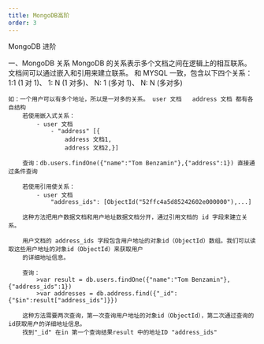 ```yaml
---
title: MongoDB高阶
order: 3
---
```


MongoDB 进阶

一、MongoDB 关系
MongoDB 的关系表示多个文档之间在逻辑上的相互联系。文档间可以通过嵌入和引用来建立联系。
和 MYSQL 一致，包含以下四个关系：
1:1 (1 对 1)、 1: N (1 对多)、 N: 1 (多对 1)、 N: N (多对多)

    如：一个用户可以有多个地址，所以是一对多的关系。 user 文档   address 文档 都有各自结构
        若使用嵌入式关系：
            - user 文档
                - "address" [{
                    address 文档1,
                    address 文档2,}]

        查询：db.users.findOne({"name":"Tom Benzamin"},{"address":1}) 直接通过条件查询

        若使用引用使关系：
            - user 文档
                "address_ids": [ObjectId("52ffc4a5d85242602e000000"),...]

        这种方法把用户数据文档和用户地址数据文档分开，通过引用文档的 id 字段来建立关系。

        用户文档的 address_ids 字段包含用户地址的对象id（ObjectId）数组。我们可以读取这些用户地址的对象id（ObjectId）来获取用户
        的详细地址信息。

        查询：
            >var result = db.users.findOne({"name":"Tom Benzamin"},{"address_ids":1})
            >var addresses = db.address.find({"_id":{"$in":result["address_ids"]}})

        这种方法需要两次查询，第一次查询用户地址的对象id（ObjectId），第二次通过查询的id获取用户的详细地址信息。
        找到"_id" 在in 第一个查询结果result 中的地址ID "address_ids"
